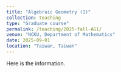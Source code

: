 ```yaml
---
title: "Algebraic Geometry (1)"
collection: teaching
type: "Graduate course"
permalink: /teaching/2025-fall-AG1/
venue: "NCKU, Department of Mathematics"
date: 2025-09-01
location: "Taiwan, Taiwan"
---
```


Here is the information.

